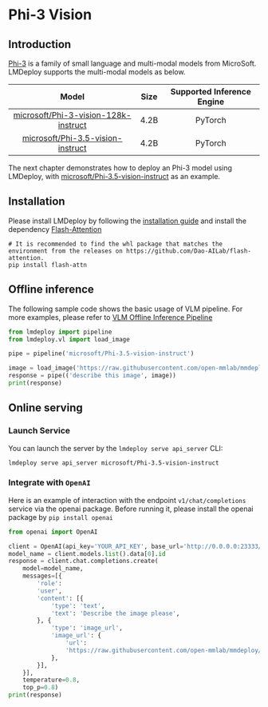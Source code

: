 # Phi-3 Vision

## Introduction

[Phi-3](https://huggingface.co/collections/microsoft/phi-3-6626e15e9585a200d2d761e3) is a family of small language and multi-modal models from MicroSoft. LMDeploy supports the multi-modal models as below.

|                                                Model                                                | Size | Supported Inference Engine |
| :-------------------------------------------------------------------------------------------------: | :--: | :------------------------: |
| [microsoft/Phi-3-vision-128k-instruct](https://huggingface.co/microsoft/Phi-3-vision-128k-instruct) | 4.2B |          PyTorch           |
|    [microsoft/Phi-3.5-vision-instruct](https://huggingface.co/microsoft/Phi-3.5-vision-instruct)    | 4.2B |          PyTorch           |

The next chapter demonstrates how to deploy an Phi-3 model using LMDeploy, with [microsoft/Phi-3.5-vision-instruct](https://huggingface.co/microsoft/Phi-3.5-vision-instruct) as an example.

## Installation

Please install LMDeploy by following the [installation guide](../get_started/installation.md) and install the dependency [Flash-Attention](https://github.com/Dao-AILab/flash-attention)

```shell
# It is recommended to find the whl package that matches the environment from the releases on https://github.com/Dao-AILab/flash-attention.
pip install flash-attn
```

## Offline inference

The following sample code shows the basic usage of VLM pipeline. For more examples, please refer to [VLM Offline Inference Pipeline](./vl_pipeline.md)

```python
from lmdeploy import pipeline
from lmdeploy.vl import load_image

pipe = pipeline('microsoft/Phi-3.5-vision-instruct')

image = load_image('https://raw.githubusercontent.com/open-mmlab/mmdeploy/main/tests/data/tiger.jpeg')
response = pipe(('describe this image', image))
print(response)
```

## Online serving

### Launch Service

You can launch the server by the `lmdeploy serve api_server` CLI:

```shell
lmdeploy serve api_server microsoft/Phi-3.5-vision-instruct
```

### Integrate with `OpenAI`

Here is an example of interaction with the endpoint `v1/chat/completions` service via the openai package.
Before running it, please install the openai package by `pip install openai`

```python
from openai import OpenAI

client = OpenAI(api_key='YOUR_API_KEY', base_url='http://0.0.0.0:23333/v1')
model_name = client.models.list().data[0].id
response = client.chat.completions.create(
    model=model_name,
    messages=[{
        'role':
        'user',
        'content': [{
            'type': 'text',
            'text': 'Describe the image please',
        }, {
            'type': 'image_url',
            'image_url': {
                'url':
                'https://raw.githubusercontent.com/open-mmlab/mmdeploy/main/tests/data/tiger.jpeg',
            },
        }],
    }],
    temperature=0.8,
    top_p=0.8)
print(response)
```
